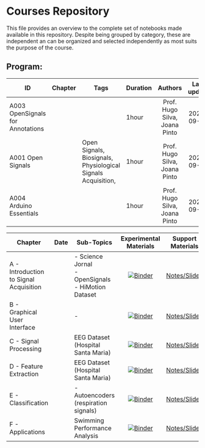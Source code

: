 # Courses Repository 
 This file provides an overview to the complete set of notebooks made available in this repository. Despite being grouped by category, these are independent an can be organized and selected independently as most suits the purpose of the course. 

 ## Program: 
 
ID | Chapter | Tags | Duration | Authors | Last update 
--- | --- | --- | --- | :---: | :---:
A003 OpenSignals for Annotations| ||1hour|Prof. Hugo Silva, Joana Pinto|2020-09-07|
A001 Open Signals| |Open Signals, Biosignals, Physiological Signals Acquisition, |1hour|Prof. Hugo Silva, Joana Pinto|2020-09-18|
A004 Arduino Essentials| ||1hour|Prof. Hugo Silva, Joana Pinto|2020-09-18|


Chapter | Date | Sub-Topics | Experimental Materials | Support Materials
--- | --- | --- | :---: | :---:
A - Introduction to Signal Acquisition |  | - Science Jornal <br> - OpenSignals <br> - HiMotion Dataset |  [![Binder](http://mybinder.org/badge_logo.svg)](http://mybinder.org/v2/gh/PIA-Group/ScientIST-notebooks/master?urlpath=lab/tree/A.Signal_Acquisition) | [Notes/Slides](../../raw/master/Lecture_Notes) |
B - Graphical User Interface |  | - |  [![Binder](http://mybinder.org/badge_logo.svg)](http://mybinder.org/v2/gh/PIA-Group/ScientIST-notebooks/master?urlpath=lab/tree/B.Graphical_User_Interface) | [Notes/Slides](../../raw/master/Lecture_Notes) |
C - Signal Processing |  | EEG Dataset (Hospital Santa Maria) | [![Binder](http://mybinder.org/badge_logo.svg)](http://mybinder.org/v2/gh/PIA-Group/ScientIST-notebooks/master?urlpath=lab/tree/C.Signal_Processing) | [Notes/Slides](../../raw/master/Lecture_Notes) |
D - Feature Extraction |  | EEG Dataset (Hospital Santa Maria) | [![Binder](http://mybinder.org/badge_logo.svg)](http://mybinder.org/v2/gh/PIA-Group/ScientIST-notebooks/master?urlpath=lab/tree/D.Feature_Extraction) | [Notes/Slides](../../raw/master/Lecture_Notes) |
E - Classification |  | - Autoencoders (respiration signals) | [![Binder](http://mybinder.org/badge_logo.svg)](http://mybinder.org/v2/gh/PIA-Group/ScientIST-notebooks/master?urlpath=lab/tree/E.Classification) | [Notes/Slides](../../raw/master/Lecture_Notes) |
F - Applications |  | Swimming Performance Analysis | [![Binder](http://mybinder.org/badge_logo.svg)](http://mybinder.org/v2/gh/PIA-Group/ScientIST-notebooks/master?urlpath=lab/tree/F.Applications)| [Notes/Slides](../../raw/master/Lecture_Notes) |
